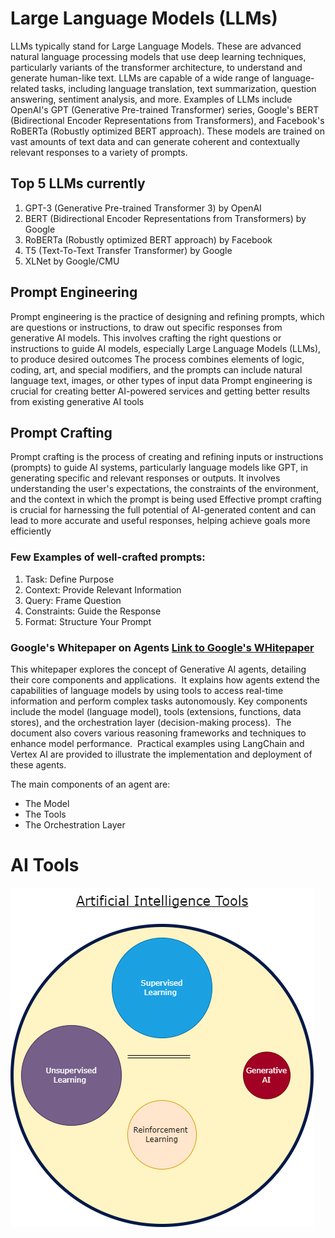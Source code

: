 # Large Language Models (LLMs)
LLMs typically stand for Large Language Models. These are advanced natural language processing models that use deep learning techniques, particularly variants of the transformer architecture, to understand and generate human-like text. 
LLMs are capable of a wide range of language-related tasks, including language translation, text summarization, question answering, sentiment analysis, and more. Examples of LLMs include OpenAI's GPT (Generative Pre-trained Transformer) series, Google's BERT (Bidirectional Encoder Representations from Transformers), and Facebook's RoBERTa (Robustly optimized BERT approach). 
These models are trained on vast amounts of text data and can generate coherent and contextually relevant responses to a variety of prompts.


## Top 5 LLMs currently
1. GPT-3 (Generative Pre-trained Transformer 3) by OpenAI
2. BERT (Bidirectional Encoder Representations from Transformers) by Google
3. RoBERTa (Robustly optimized BERT approach) by Facebook
4. T5 (Text-To-Text Transfer Transformer) by Google
5. XLNet by Google/CMU



## Prompt Engineering 
Prompt engineering is the practice of designing and refining prompts, which are questions or instructions, to draw out specific responses from generative AI models. 
This involves crafting the right questions or instructions to guide AI models, especially Large Language Models (LLMs), to produce desired outcomes
The process combines elements of logic, coding, art, and special modifiers, and the prompts can include natural language text, images, or other types of input data
Prompt engineering is crucial for creating better AI-powered services and getting better results from existing generative AI tools


## Prompt Crafting 
Prompt crafting is the process of creating and refining inputs or instructions (prompts) to guide AI systems, particularly language models like GPT, in generating specific and relevant responses or outputs.
It involves understanding the user's expectations, the constraints of the environment, and the context in which the prompt is being used
Effective prompt crafting is crucial for harnessing the full potential of AI-generated content and can lead to more accurate and useful responses, helping achieve goals more efficiently

### Few Examples of well-crafted prompts:
1. Task: Define Purpose
2. Context: Provide Relevant Information
3. Query: Frame Question
4. Constraints: Guide the Response
5. Format: Structure Your Prompt


### Google's Whitepaper on Agents [Link to Google's WHitepaper](https://www.kaggle.com/whitepaper-agents?trk=public_post_comment-text)
This whitepaper explores the concept of Generative AI agents, detailing their core components and applications. ​ 
It explains how agents extend the capabilities of language models by using tools to access real-time information and perform complex tasks autonomously. ​ 
Key components include the model (language model), tools (extensions, functions, data stores), and the orchestration layer (decision-making process). ​ 
The document also covers various reasoning frameworks and techniques to enhance model performance. ​ Practical examples using LangChain and Vertex AI are provided to illustrate the implementation and deployment of these agents.

The main components of an agent are:
- The Model
- The Tools
- The Orchestration Layer



# AI Tools
![AI Tools](https://github.com/ninadgawad/llms/blob/main/images/AI%20Tools.drawio.png)


